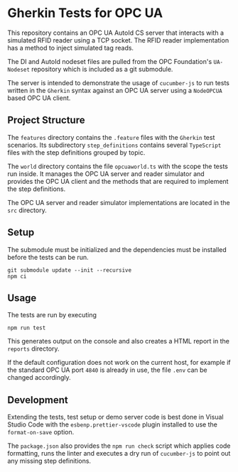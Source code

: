 # Gherkin Tests for OPC UA

This repository contains an OPC UA AutoId CS server that interacts with a simulated RFID reader
using a TCP socket. The RFID reader implementation has a method to inject simulated tag reads.

The DI and AutoId nodeset files are pulled from the OPC Foundation's `UA-Nodeset` repository which
is included as a git submodule.

The server is intended to demonstrate the usage of `cucumber-js` to run tests written in the
`Gherkin` syntax against an OPC UA server using a `NodeOPCUA` based OPC UA client.

## Project Structure

The `features` directory contains the `.feature` files with the `Gherkin` test scenarios.
Its subdirectory `step_definitions` contains several `TypeScript` files with the step definitions
grouped by topic.

The `world` directory contains the file `opcuaworld.ts` with the scope the tests run inside.
It manages the OPC UA server and reader simulator and provides the OPC UA client and the methods
that are required to implement the step definitions.

The OPC UA server and reader simulator implementations are located in the `src` directory.

## Setup

The submodule must be initialized and the dependencies must be installed before the tests can be run.

```
git submodule update --init --recursive
npm ci
```

## Usage

The tests are run by executing

```
npm run test
```

This generates output on the console and also creates a HTML report in the `reports` directory.

If the default configuration does not work on the current host, for example if the standard OPC UA
port `4840` is already in use, the file `.env` can be changed accordingly.

## Development

Extending the tests, test setup or demo server code is best done in Visual Studio Code with the
`esbenp.prettier-vscode` plugin installed to use the `format-on-save` option.

The `package.json` also provides the `npm run check` script which applies code formatting, runs
the linter and executes a dry run of `cucumber-js` to point out any missing step definitions.
